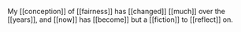 My [[conception]] of [[fairness]] has [[changed]] [[much]] over the [[years]], and [[now]] has [[become]] but a [[fiction]] to [[reflect]] on.